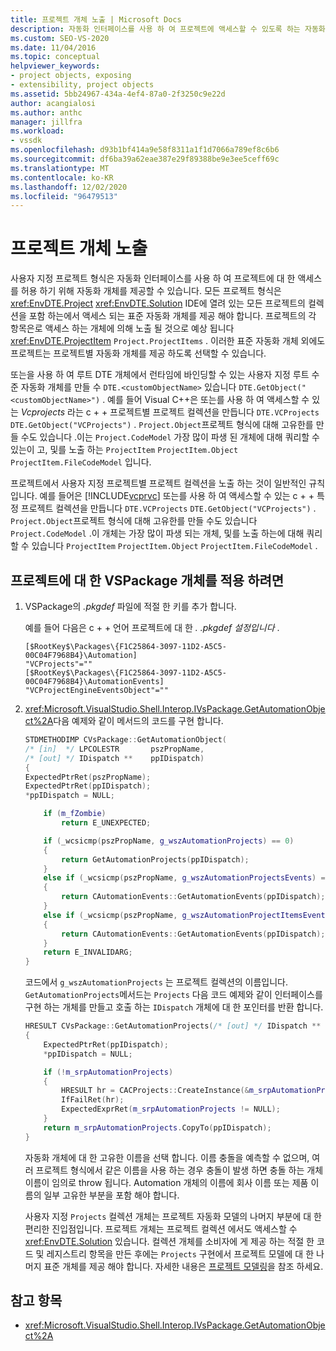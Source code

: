 ```yaml
---
title: 프로젝트 개체 노출 | Microsoft Docs
description: 자동화 인터페이스를 사용 하 여 프로젝트에 액세스할 수 있도록 하는 자동화 개체를 제공 하 여 Visual Studio에서 사용자 지정 프로젝트 형식에 대 한 개체를 노출 하는 방법을 알아봅니다.
ms.custom: SEO-VS-2020
ms.date: 11/04/2016
ms.topic: conceptual
helpviewer_keywords:
- project objects, exposing
- extensibility, project objects
ms.assetid: 5bb24967-434a-4ef4-87a0-2f3250c9e22d
author: acangialosi
ms.author: anthc
manager: jillfra
ms.workload:
- vssdk
ms.openlocfilehash: d93b1bf414a9e58f8311a1f1d7066a789ef8c6b6
ms.sourcegitcommit: df6ba39a62eae387e29f89388be9e3ee5ceff69c
ms.translationtype: MT
ms.contentlocale: ko-KR
ms.lasthandoff: 12/02/2020
ms.locfileid: "96479513"
---
```

# <a name="expose-project-objects"></a>프로젝트 개체 노출

사용자 지정 프로젝트 형식은 자동화 인터페이스를 사용 하 여 프로젝트에 대 한 액세스를 허용 하기 위해 자동화 개체를 제공할 수 있습니다. 모든 프로젝트 형식은 <xref:EnvDTE.Project> <xref:EnvDTE.Solution> IDE에 열려 있는 모든 프로젝트의 컬렉션을 포함 하는에서 액세스 되는 표준 자동화 개체를 제공 해야 합니다. 프로젝트의 각 항목은로 액세스 하는 개체에 의해 노출 될 것으로 예상 됩니다 <xref:EnvDTE.ProjectItem> `Project.ProjectItems` . 이러한 표준 자동화 개체 외에도 프로젝트는 프로젝트별 자동화 개체를 제공 하도록 선택할 수 있습니다.

또는을 사용 하 여 루트 DTE 개체에서 런타임에 바인딩할 수 있는 사용자 지정 루트 수준 자동화 개체를 만들 수 `DTE.<customObjectName>` 있습니다 `DTE.GetObject("<customObjectName>")` . 예를 들어 Visual C++은 또는를 사용 하 여 액세스할 수 있는 *Vcprojects* 라는 c + + 프로젝트별 프로젝트 컬렉션을 만듭니다 `DTE.VCProjects` `DTE.GetObject("VCProjects")` . `Project.Object`프로젝트 형식에 대해 고유한를 만들 수도 있습니다 .이는 `Project.CodeModel` 가장 많이 파생 된 개체에 대해 쿼리할 수 있는이 고, 및를 노출 하는 `ProjectItem` `ProjectItem.Object` `ProjectItem.FileCodeModel` 입니다.

프로젝트에서 사용자 지정 프로젝트별 프로젝트 컬렉션을 노출 하는 것이 일반적인 규칙입니다. 예를 들어은 [!INCLUDE[vcprvc](../../code-quality/includes/vcprvc_md.md)] 또는를 사용 하 여 액세스할 수 있는 c + + 특정 프로젝트 컬렉션을 만듭니다 `DTE.VCProjects` `DTE.GetObject("VCProjects")` . `Project.Object`프로젝트 형식에 대해 고유한를 만들 수도 있습니다 `Project.CodeModel` .이 개체는 가장 많이 파생 되는 개체, 및를 노출 하는에 대해 쿼리할 수 있습니다 `ProjectItem` `ProjectItem.Object` `ProjectItem.FileCodeModel` .

## <a name="to-contribute-a-vspackage-specific-object-for-a-project"></a>프로젝트에 대 한 VSPackage 개체를 적용 하려면

1. VSPackage의 *.pkgdef* 파일에 적절 한 키를 추가 합니다.

     예를 들어 다음은 c + + 언어 프로젝트에 대 한 *. .pkgdef 설정입니다* .

    ```
    [$RootKey$\Packages\{F1C25864-3097-11D2-A5C5-00C04F7968B4}\Automation]
    "VCProjects"=""
    [$RootKey$\Packages\{F1C25864-3097-11D2-A5C5-00C04F7968B4}\AutomationEvents]
    "VCProjectEngineEventsObject"=""
    ```

2. <xref:Microsoft.VisualStudio.Shell.Interop.IVsPackage.GetAutomationObject%2A>다음 예제와 같이 메서드의 코드를 구현 합니다.

    ```cpp
    STDMETHODIMP CVsPackage::GetAutomationObject(
    /* [in]  */ LPCOLESTR       pszPropName,
    /* [out] */ IDispatch **    ppIDispatch)
    {
    ExpectedPtrRet(pszPropName);
    ExpectedPtrRet(ppIDispatch);
    *ppIDispatch = NULL;

        if (m_fZombie)
            return E_UNEXPECTED;

        if (_wcsicmp(pszPropName, g_wszAutomationProjects) == 0)
        {
            return GetAutomationProjects(ppIDispatch);
        }
        else if (_wcsicmp(pszPropName, g_wszAutomationProjectsEvents) == 0)
        {
            return CAutomationEvents::GetAutomationEvents(ppIDispatch);
        }
        else if (_wcsicmp(pszPropName, g_wszAutomationProjectItemsEvents) == 0)
        {
            return CAutomationEvents::GetAutomationEvents(ppIDispatch);
        }
        return E_INVALIDARG;
    }
    ```

     코드에서 `g_wszAutomationProjects` 는 프로젝트 컬렉션의 이름입니다. `GetAutomationProjects`메서드는 `Projects` 다음 코드 예제와 같이 인터페이스를 구현 하는 개체를 만들고 호출 하는 `IDispatch` 개체에 대 한 포인터를 반환 합니다.

    ```cpp
    HRESULT CVsPackage::GetAutomationProjects(/* [out] */ IDispatch ** ppIDispatch)
    {
        ExpectedPtrRet(ppIDispatch);
        *ppIDispatch = NULL;

        if (!m_srpAutomationProjects)
        {
            HRESULT hr = CACProjects::CreateInstance(&m_srpAutomationProjects);
            IfFailRet(hr);
            ExpectedExprRet(m_srpAutomationProjects != NULL);
        }
        return m_srpAutomationProjects.CopyTo(ppIDispatch);
    }
    ```

     자동화 개체에 대 한 고유한 이름을 선택 합니다. 이름 충돌을 예측할 수 없으며, 여러 프로젝트 형식에서 같은 이름을 사용 하는 경우 충돌이 발생 하면 충돌 하는 개체 이름이 임의로 throw 됩니다. Automation 개체의 이름에 회사 이름 또는 제품 이름의 일부 고유한 부분을 포함 해야 합니다.

     사용자 지정 `Projects` 컬렉션 개체는 프로젝트 자동화 모델의 나머지 부분에 대 한 편리한 진입점입니다. 프로젝트 개체는 프로젝트 컬렉션 에서도 액세스할 수 <xref:EnvDTE.Solution> 있습니다. 컬렉션 개체를 소비자에 게 제공 하는 적절 한 코드 및 레지스트리 항목을 만든 후에는 `Projects` 구현에서 프로젝트 모델에 대 한 나머지 표준 개체를 제공 해야 합니다. 자세한 내용은 [프로젝트 모델링](../../extensibility/internals/project-modeling.md)을 참조 하세요.

## <a name="see-also"></a>참고 항목

- <xref:Microsoft.VisualStudio.Shell.Interop.IVsPackage.GetAutomationObject%2A>
